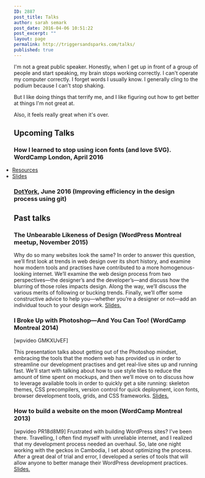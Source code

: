 ```yaml
---
ID: 2887
post_title: Talks
author: sarah semark
post_date: 2016-04-06 10:51:22
post_excerpt: ""
layout: page
permalink: http://triggersandsparks.com/talks/
published: true
---
```

<p class="cap">I'm not a great public speaker. Honestly, when I get up in front of a group of people and start speaking, my brain stops working correctly. I can't operate my computer correctly. I forget words I usually know. I generally cling to the podium because I can't stop shaking.</p>
But I like doing things that terrify me, and I like figuring out how to get better at things I'm not great at.

Also, it feels really great when it's over.
<h2>Upcoming Talks</h2>
<h3>How I learned to stop using icon fonts (and love SVG). WordCamp London, April 2016</h3>
<ul style="margin-left: -2em;">
	<li><a href="http://triggersandsparks.com/talks/i-learned-stop-using-icon-fonts-love-svg/">Resources</a></li>
	<li><a href="http://www.slideshare.net/sarahsemark/how-i-learned-to-stop-using-icon-fonts-and-love-svg-slideshare?qid=b3e8babb-2cb9-4170-ac25-49f6b3282671&v=&b=&from_search=2">Slides</a></li>
</ul>
<h3><a href="http://dotyork.com/2016/">DotYork</a>, June 2016 (Improving efficiency in the design process using git)</h3>

<h2>Past talks</h2>
<h3>The Unbearable Likeness of Design (WordPress Montreal meetup, November 2015)</h3>

Why do so many websites look the same? In order to answer this question, we’ll first look at trends in web design over its short history, and examine how modern tools and practises have contributed to a more homogenous-looking internet. We’ll examine the web design process from two perspectives—the designer’s and the developer’s—and discuss how the blurring of those roles impacts design. Along the way, we’ll discuss the various merits of following or bucking trends. Finally, we’ll offer some constructive advice to help you—whether you’re a designer or not—add an individual touch to your design work. <a href="http://www.slideshare.net/sarahmonster/the-unbearable-likeness-of-web-design">Slides.</a>

<h3>I Broke Up with Photoshop—And You Can Too! (WordCamp Montreal 2014)</h3>

[wpvideo GMKXUvEF]

This presentation talks about getting out of the Photoshop mindset, embracing the tools that the modern web has provided us in order to streamline our development practises and get real-live sites up and running fast. We’ll start with talking about how to use style tiles to reduce the amount of time spent on mockups, and then we’ll move on to discuss how to leverage available tools in order to quickly get a site running: skeleton themes, CSS precompilers, version control for quick deployment, icon fonts, browser development tools, grids, and CSS frameworks. <a href="/slides/photoshop">Slides.</a>

<h3>How to build a website on the moon (WordCamp Montreal 2013)</h3>
[wpvideo PR18d8M9]
Frustrated with building WordPress sites? I’ve been there. Travelling, I often find myself with unreliable internet, and I realized that my development process needed an overhaul. So, late one night working with the geckos in Cambodia, I set about optimizing the process. After a great deal of trial and error, I developed a series of tools that will allow anyone to better manage their WordPress development practices. <a href="/slides/moon">Slides.</a>
